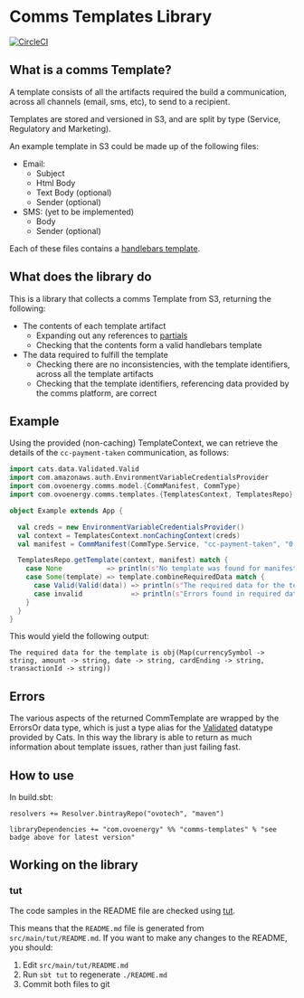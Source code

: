 # Comms Templates Library

[![CircleCI](https://circleci.com/gh/ovotech/comms-templates.svg?style=svg)](https://circleci.com/gh/ovotech/comms-templates)

## What is a comms Template?

A template consists of all the artifacts required the build a communication, across all channels (email, sms, etc), to send to a recipient.
 
Templates are stored and versioned in S3, and are split by type (Service, Regulatory and Marketing).
 
An example template in S3 could be made up of the following files:
* Email:
  * Subject
  * Html Body
  * Text Body (optional)
  * Sender (optional)
* SMS: (yet to be implemented)
  * Body
  * Sender (optional)
 
Each of these files contains a [handlebars template](http://handlebarsjs.com/expressions.html).
 
## What does the library do 

This is a library that collects a comms Template from S3, returning the following:
* The contents of each template artifact
  * Expanding out any references to [partials](http://handlebarsjs.com/partials.html)
  * Checking that the contents form a valid handlebars template
* The data required to fulfill the template 
  * Checking there are no inconsistencies, with the template identifiers, across all the template artifacts
  * Checking that the template identifiers, referencing data provided by the comms platform, are correct

## Example

Using the provided (non-caching) TemplateContext, we can retrieve the details of the `cc-payment-taken` communication, as follows:

```scala
import cats.data.Validated.Valid
import com.amazonaws.auth.EnvironmentVariableCredentialsProvider
import com.ovoenergy.comms.model.{CommManifest, CommType}
import com.ovoenergy.comms.templates.{TemplatesContext, TemplatesRepo}

object Example extends App {

  val creds = new EnvironmentVariableCredentialsProvider()
  val context = TemplatesContext.nonCachingContext(creds)
  val manifest = CommManifest(CommType.Service, "cc-payment-taken", "0.3")

  TemplatesRepo.getTemplate(context, manifest) match {
    case None           => println(s"No template was found for manifest $manifest")
    case Some(template) => template.combineRequiredData match {
      case Valid(Valid(data)) => println(s"The required data for the template is $data")
      case invalid            => println(s"Errors found in required data $invalid")
    }
  }
}
```

This would yield the following output:

```
The required data for the template is obj(Map(currencySymbol -> string, amount -> string, date -> string, cardEnding -> string, transactionId -> string))
```

## Errors

The various aspects of the returned CommTemplate are wrapped by the ErrorsOr data type, which is just a type alias for the [Validated](http://eed3si9n.com/herding-cats/Validated.html) datatype provided by Cats. In this way the library is able to return as much information about template issues, rather than just failing fast.

## How to use

In build.sbt:

```
resolvers += Resolver.bintrayRepo("ovotech", "maven")

libraryDependencies += "com.ovoenergy" %% "comms-templates" % "see badge above for latest version"
```

## Working on the library

### tut

The code samples in the README file are checked using [tut](https://github.com/tpolecat/tut).

This means that the `README.md` file is generated from `src/main/tut/README.md`. If you want to make any changes to the README, you should:

1. Edit `src/main/tut/README.md`
2. Run `sbt tut` to regenerate `./README.md`
3. Commit both files to git
